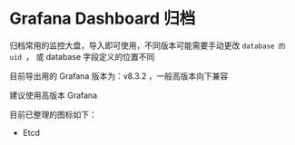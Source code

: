 # Grafana Dashboard 归档

归档常用的监控大盘，导入即可使用，不同版本可能需要手动更改 `database 的 uid `， 或 database 字段定义的位置不同

目前导出用的 Grafana 版本为：v8.3.2 ，一般高版本向下兼容

建议使用高版本 Grafana

目前已整理的图标如下：

* Etcd